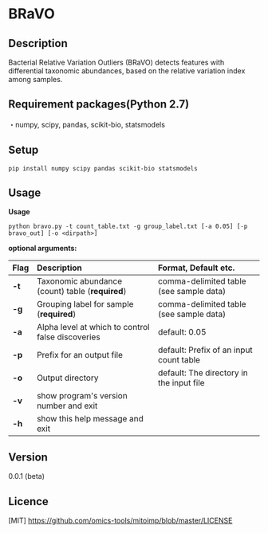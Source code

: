 BRaVO
====

## Description
Bacterial Relative Variation Outliers (BRaVO) detects features with differential taxonomic abundances, based on the relative variation index among samples.

## Requirement packages(Python 2.7)
・numpy, scipy, pandas, scikit-bio, statsmodels

## Setup
`pip install numpy scipy pandas scikit-bio statsmodels`

## Usage

**Usage**

`python bravo.py -t count_table.txt -g group_label.txt [-a 0.05] [-p bravo_out] [-o <dirpath>]`

**optional arguments:**

| Flag | Description | Format, Default etc. |
|:-----------|:------------|:------------|
| **-t**       | Taxonomic abundance (count) table (**required**) | comma-delimited table (see sample data)|
| **-g**       | Grouping label for sample (**required**) | comma-delimited table (see sample data) |
| **-a**       | Alpha level at which to control false discoveries | default: 0.05 |
| **-p**       | Prefix for an output file | default: Prefix of an input count table |
| **-o**       | Output directory | default: The directory in the input file |
| **-v**       | show program's version number and exit  | |
| **-h**       | show this help message and exit         | |

## Version

0.0.1 (beta)

## Licence

[MIT] https://github.com/omics-tools/mitoimp/blob/master/LICENSE
